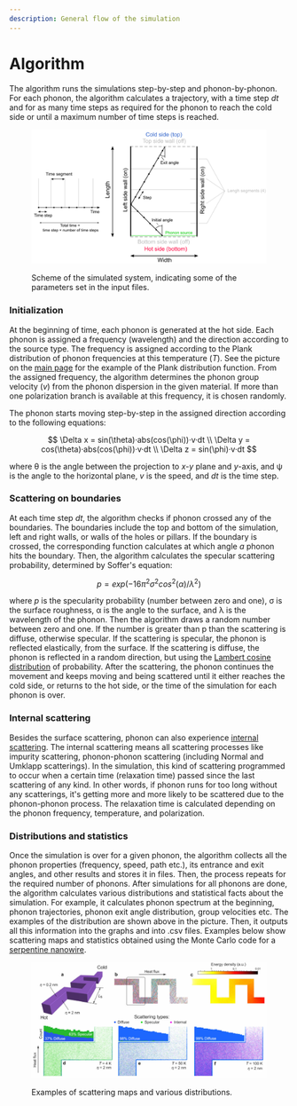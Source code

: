 ```yaml
---
description: General flow of the simulation
---
```


# Algorithm

The algorithm runs the simulations step-by-step and phonon-by-phonon. For each phonon, the algorithm calculates a trajectory, with a time step _dt_ and for as many time steps as required for the phonon to reach the cold side or until a maximum number of time steps is reached.

<figure><img src="../.gitbook/assets/MCscheme.png" alt=""><figcaption><p>Scheme of the simulated system, indicating some of the parameters set in the input files.</p></figcaption></figure>

### Initialization

At the beginning of time, each phonon is generated at the hot side. Each phonon is assigned a frequency (wavelength) and the direction according to the source type. The frequency is assigned according to the Plank distribution of phonon frequencies at this temperature (_T_). See the picture on the [main page](../) for the example of the Plank distribution function. From the assigned frequency, the algorithm determines the phonon group velocity (_v_) from the phonon dispersion in the given material. If more than one polarization branch is available at this frequency, it is chosen randomly.

The phonon starts moving step-by-step in the assigned direction according to the following equations:

$$
\Delta x = sin(\theta)·abs(cos(\phi))·v·dt \\ \Delta y = cos(\theta)·abs(cos(\phi))·v·dt \\ \Delta z = sin(\phi)·v·dt
$$

where θ is the angle between the projection to _x-y_ plane and _y_-axis, and ψ is the angle to the horizontal plane, _v_ is the speed, and _dt_ is the time step.

### Scattering on boundaries

At each time step _dt_, the algorithm checks if phonon crossed any of the boundaries. The boundaries include the top and bottom of the simulation, left and right walls, or walls of the holes or pillars. If the boundary is crossed, the corresponding function calculates at which angle _a_ phonon hits the boundary. Then, the algorithm calculates the specular scattering probability, determined by Soffer's equation:

$$
p = exp(-16 \pi ^2 \sigma^2 cos^2(\alpha) / \lambda ^2)
$$

where _p_ is the specularity probability (number between zero and one), σ is the surface roughness, α is the angle to the surface, and λ is the wavelength of the phonon. Then the algorithm draws a random number between zero and one. If the number is greater than p than the scattering is diffuse, otherwise specular. If the scattering is specular, the phonon is reflected elastically, from the surface. If the scattering is diffuse, the phonon is reflected in a random direction, but using the [Lambert cosine distribution](https://en.wikipedia.org/wiki/Lambert's\_cosine\_law) of probability. After the scattering, the phonon continues the movement and keeps moving and being scattered until it either reaches the cold side, or returns to the hot side, or the time of the simulation for each phonon is over.

### Internal scattering

Besides the surface scattering, phonon can also experience [internal scattering](https://en.wikipedia.org/wiki/Phonon\_scattering). The internal scattering means all scattering processes like impurity scattering, phonon-phonon scattering (including Normal and Umklapp scatterings). In the simulation, this kind of scattering programmed to occur when a certain time (relaxation time) passed since the last scattering of any kind. In other words, if phonon runs for too long without any scatterings, it's getting more and more likely to be scattered due to the phonon-phonon process. The relaxation time is calculated depending on the phonon frequency, temperature, and polarization.

### Distributions and statistics

Once the simulation is over for a given phonon, the algorithm collects all the phonon properties (frequency, speed, path etc.), its entrance and exit angles, and other results and stores it in files. Then, the process repeats for the required number of phonons. After simulations for all phonons are done, the algorithm calculates various distributions and statistical facts about the simulation. For example, it calculates phonon spectrum at the beginning, phonon trajectories, phonon exit angle distribution, group velocities etc. The examples of the distribution are shown above in the picture. Then, it outputs all this information into the graphs and into .csv files. Examples below show scattering maps and statistics obtained using the Monte Carlo code for a [serpentine nanowire](https://pubs.rsc.org/en/content/articlelanding/2019/NR/C9NR03863A).

<figure><img src="../.gitbook/assets/examplefreepaths.jpg" alt=""><figcaption><p>Examples of scattering maps and various distributions.</p></figcaption></figure>
